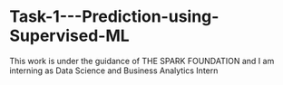 # Task-1---Prediction-using-Supervised-ML
This work is under the guidance of THE SPARK FOUNDATION and I am interning as Data Science and Business Analytics Intern
